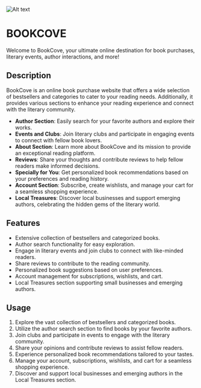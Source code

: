 ![Alt text]([bookcove-logo.png](https://ibb.co/xY8Bt17))
# BOOKCOVE

Welcome to BookCove, your ultimate online destination for book purchases, literary events, author interactions, and more!

## Description
BookCove is an online book purchase website that offers a wide selection of bestsellers and categories to cater to your reading needs. Additionally, it provides various sections to enhance your reading experience and connect with the literary community.

- **Author Section**: Easily search for your favorite authors and explore their works.
- **Events and Clubs**: Join literary clubs and participate in engaging events to connect with fellow book lovers.
- **About Section**: Learn more about BookCove and its mission to provide an exceptional reading platform.
- **Reviews**: Share your thoughts and contribute reviews to help fellow readers make informed decisions.
- **Specially for You**: Get personalized book recommendations based on your preferences and reading history.
- **Account Section**: Subscribe, create wishlists, and manage your cart for a seamless shopping experience.
- **Local Treasures**: Discover local businesses and support emerging authors, celebrating the hidden gems of the literary world.

## Features
- Extensive collection of bestsellers and categorized books.
- Author search functionality for easy exploration.
- Engage in literary events and join clubs to connect with like-minded readers.
- Share reviews to contribute to the reading community.
- Personalized book suggestions based on user preferences.
- Account management for subscriptions, wishlists, and cart.
- Local Treasures section supporting small businesses and emerging authors.

## Usage
1. Explore the vast collection of bestsellers and categorized books.
2. Utilize the author search section to find books by your favorite authors.
3. Join clubs and participate in events to engage with the literary community.
4. Share your opinions and contribute reviews to assist fellow readers.
5. Experience personalized book recommendations tailored to your tastes.
6. Manage your account, subscriptions, wishlists, and cart for a seamless shopping experience.
7. Discover and support local businesses and emerging authors in the Local Treasures section.
